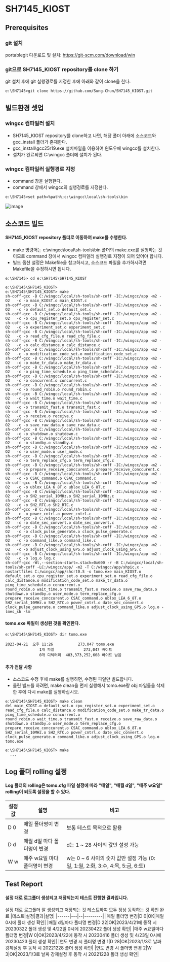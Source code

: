 # SH7145_KIOST

## Prerequisites
### git 설치
portablegit 다운로드 및 설치: https://git-scm.com/download/win
### git으로 SH7145_KIOST repository를 clone 하기
git 설치 후에 git 실행경로를 지정한 후에 아래와 같이 clone을 한다.
```
e:\SH7145>git clone https://github.com/Sung-Chun/SH7145_KIOST.git
```

## 빌드환경 셋업
### wingcc 컴파일러 설치
* SH7145_KIOST repository를 clone하고 나면, 해당 폴더 아래에 소스코드와 gcc_install 폴더가 존재한다.
* gcc_install\gcc25r19.exe 설치파일을 이용하여 윈도우에 wingcc를 설치한다.
* 설치가 완료되면 C:\wingcc 폴더에 설치가 된다.

### wingcc 컴파일러 실행경로 지정
* command 창을 실행한다.
* command 창에서 wingcc의 실행경로를 지정한다.
```
e:\SH7145>set path=%path%;c:\wingcc\local\sh-tools\bin
```
![image](https://user-images.githubusercontent.com/76480749/233659546-da3132ed-669a-4689-bbeb-2c504220d50d.png)

## 소스코드 빌드
#### SH7145_KIOST repository 폴더로 이동하여 make를 수행한다.
* make 명령어는 c:\wingcc\local\sh-tools\bin 폴더의 make.exe를 실행하는 것이므로 command 창에서 wingcc 컴파일러 실행경로 지정이 되어 있어야 합니다.
* 빌드 옵션 설정은 Makefile을 참고하시고, 소스코드 파일을 추가하시려면 Makefile을 수정하시면 됩니다.

```
e:\SH7145> cd e:\SH7145\SH7145_KIOST

e:\SH7145\SH7145_KIOST>
e:\SH7145\SH7145_KIOST> make
sh-coff-gcc -B C:/wingcc/local/sh-tools/sh-coff -IC:/wingcc/app -m2 -O2   -c -o main_KIOST.o main_KIOST.c
sh-coff-gcc -B C:/wingcc/local/sh-tools/sh-coff -IC:/wingcc/app -m2 -O2   -c -o default_set.o default_set.c
sh-coff-gcc -B C:/wingcc/local/sh-tools/sh-coff -IC:/wingcc/app -m2 -O2   -c -o cpu_register_set.o cpu_register_set.c
sh-coff-gcc -B C:/wingcc/local/sh-tools/sh-coff -IC:/wingcc/app -m2 -O2   -c -o experiment_set.o experiment_set.c
sh-coff-gcc -B C:/wingcc/local/sh-tools/sh-coff -IC:/wingcc/app -m2 -O2   -c -o read_cfg_file.o read_cfg_file.c
sh-coff-gcc -B C:/wingcc/local/sh-tools/sh-coff -IC:/wingcc/app -m2 -O2   -c -o calc_distance.o calc_distance.c
sh-coff-gcc -B C:/wingcc/local/sh-tools/sh-coff -IC:/wingcc/app -m2 -O2   -c -o modification_code_set.o modification_code_set.c
sh-coff-gcc -B C:/wingcc/local/sh-tools/sh-coff -IC:/wingcc/app -m2 -O2   -c -o make_tr_data.o make_tr_data.c
sh-coff-gcc -B C:/wingcc/local/sh-tools/sh-coff -IC:/wingcc/app -m2 -O2   -c -o ping_time_schedule.o ping_time_schedule.c
sh-coff-gcc -B C:/wingcc/local/sh-tools/sh-coff -IC:/wingcc/app -m2 -O2   -c -o concurrent.o concurrent.c
sh-coff-gcc -B C:/wingcc/local/sh-tools/sh-coff -IC:/wingcc/app -m2 -O2   -c -o round_robin.o round_robin.c
sh-coff-gcc -B C:/wingcc/local/sh-tools/sh-coff -IC:/wingcc/app -m2 -O2   -c -o wait_time.o wait_time.c
sh-coff-gcc -B C:/wingcc/local/sh-tools/sh-coff -IC:/wingcc/app -m2 -O2   -c -o transmit_fast.o transmit_fast.c
sh-coff-gcc -B C:/wingcc/local/sh-tools/sh-coff -IC:/wingcc/app -m2 -O2   -c -o receive.o receive.c
sh-coff-gcc -B C:/wingcc/local/sh-tools/sh-coff -IC:/wingcc/app -m2 -O2   -c -o save_raw_data.o save_raw_data.c
sh-coff-gcc -B C:/wingcc/local/sh-tools/sh-coff -IC:/wingcc/app -m2 -O2   -c -o shutdown.o shutdown.c
sh-coff-gcc -B C:/wingcc/local/sh-tools/sh-coff -IC:/wingcc/app -m2 -O2   -c -o standby.o standby.c
sh-coff-gcc -B C:/wingcc/local/sh-tools/sh-coff -IC:/wingcc/app -m2 -O2   -c -o user_mode.o user_mode.c
sh-coff-gcc -B C:/wingcc/local/sh-tools/sh-coff -IC:/wingcc/app -m2 -O2   -c -o term_replace_cfg.o term_replace_cfg.c
sh-coff-gcc -B C:/wingcc/local/sh-tools/sh-coff -IC:/wingcc/app -m2 -O2   -c -o prepare_receive_conccurent.o prepare_receive_conccurent.c
sh-coff-gcc -B C:/wingcc/local/sh-tools/sh-coff -IC:/wingcc/app -m2 -O2   -c -o CSAC_command.o CSAC_command.c
sh-coff-gcc -B C:/wingcc/local/sh-tools/sh-coff -IC:/wingcc/app -m2 -O2   -c -o ublox_LEA_6_8T.o ublox_LEA_6_8T.c
sh-coff-gcc -B C:/wingcc/local/sh-tools/sh-coff -IC:/wingcc/app -m2 -O2   -c -o SH2_serial_10MHz.o SH2_serial_10MHz.c
sh-coff-gcc -B C:/wingcc/local/sh-tools/sh-coff -IC:/wingcc/app -m2 -O2   -c -o SH2_RTC.o SH2_RTC.c
sh-coff-gcc -B C:/wingcc/local/sh-tools/sh-coff -IC:/wingcc/app -m2 -O2   -c -o power_cntrl.o power_cntrl.c
sh-coff-gcc -B C:/wingcc/local/sh-tools/sh-coff -IC:/wingcc/app -m2 -O2   -c -o date_sec_convert.o date_sec_convert.c
sh-coff-gcc -B C:/wingcc/local/sh-tools/sh-coff -IC:/wingcc/app -m2 -O2   -c -o clock_pulse_generate.o clock_pulse_generate.c
sh-coff-gcc -B C:/wingcc/local/sh-tools/sh-coff -IC:/wingcc/app -m2 -O2   -c -o command_like.o command_like.c
sh-coff-gcc -B C:/wingcc/local/sh-tools/sh-coff -IC:/wingcc/app -m2 -O2   -c -o adjust_clock_using_GPS.o adjust_clock_using_GPS.c
sh-coff-gcc -B C:/wingcc/local/sh-tools/sh-coff -IC:/wingcc/app -m2 -O2   -c -o log.o log.c
sh-coff-gcc -Wl,--section-start=.stack=0x600 -r -B C:/wingcc/local/sh-tools/sh-coff -LC:/wingcc/app/ -m2 -T C:/wingcc/app/shpic.x -nostartfiles C:/wingcc/app/shcrt0.S -o tomo.exe main_KIOST.o default_set.o cpu_register_set.o experiment_set.o read_cfg_file.o calc_distance.o modification_code_set.o make_tr_data.o ping_time_schedule.o concurrent.o
round_robin.o wait_time.o transmit_fast.o receive.o save_raw_data.o shutdown.o standby.o user_mode.o term_replace_cfg.o prepare_receive_conccurent.o CSAC_command.o ublox_LEA_6_8T.o SH2_serial_10MHz.o SH2_RTC.o power_cntrl.o date_sec_convert.o clock_pulse_generate.o command_like.o adjust_clock_using_GPS.o log.o -lmes_sh -lm
```

#### tomo.exe 파일이 생성된 것을 확인한다.
```
e:\SH7145\SH7145_KIOST> dir tomo.exe

2023-04-21  오후 11:26           273,047 tomo.exe
               1개 파일             273,047 바이트
               0개 디렉터리  403,373,252,608 바이트 남음
```

#### 추가 전달 사항
* 소스코드 수정 후에 make를 실행하면, 수정된 파일만 빌드합니다.
* 클린 빌드를 하려면, make clean을 먼저 실행해서 tomo.exe랑 obj 파일들을 삭제한 후에 다시 make를 실행하십시오.

```
e:\SH7145\SH7145_KIOST> make clean
del main_KIOST.o default_set.o cpu_register_set.o experiment_set.o read_cfg_file.o calc_distance.o modification_code_set.o make_tr_data.o ping_time_schedule.o concurrent.o
round_robin.o wait_time.o transmit_fast.o receive.o save_raw_data.o shutdown.o standby.o user_mode.o term_replace_cfg.o prepare_receive_conccurent.o CSAC_command.o ublox_LEA_6_8T.o SH2_serial_10MHz.o SH2_RTC.o power_cntrl.o date_sec_convert.o clock_pulse_generate.o command_like.o adjust_clock_using_GPS.o log.o tomo.exe

e:\SH7145\SH7145_KIOST> make
  ...
```

## Log 폴더 rolling 설정
#### Log 폴더의 rolling은 tomo.cfg 파일 설정에 따라 "매일", "매월 d일", "매주 w요일" rolling이 되도록 설정을 할 수 있다.

|설정 값|설명|비고|
|------|---|---------|
|D 0|매일 폴더명이 변경|보통 테스트 목적으로 활용|
|D d|매월 d일 마다 폴더명이 변경|d는 1 ~ 28 사이의 값만 설정 가능|
|W w|매주 w요일 마다 폴더명이 변경|w는 0 ~ 6 사이의 숫자 값만 설정 가능 (0: 일, 1:월, 2:화, 3:수, 4:목, 5:금, 6:토)|


## Test Report
#### 설정 대로 로그폴더 생성되고 저장되는지 테스트 진행한 결과입니다.

설정 대로 로그폴더 잘 생성되고 저장되는 것 테스트하여 모두 정상 동작하는 것 확인 완료
|테스트|설정|결과|설명|
|------|---|--|---------|
|매일 폴더명 변경|D 0|OK|매일 0시에 폴더 생성 확인|
|매월 d일마다 폴더명 변경|D 22|OK|2023/4/21에 동작 시 20230322 폴더 생성 및 4/22일 0시에 20230422 폴더 생성 확인|
|매주 w요일마다 폴더명 변경|W 0|OK|2023/4/22에 동작 시 20230416 폴더 생성 및 4/23일 0시에 20230423 폴더 생성 확인|
|연도 변경 시 폴더명 변경 1|D 28|OK|2023/1/3로 날짜 강제설정 후 동작 시 20221228 폴더 생성 확인|
|연도 변경 시 폴더명 변경 2|W 3|OK|2023/1/3로 날짜 강제설정 후 동작 시 20221228 폴더 생성 확인|
